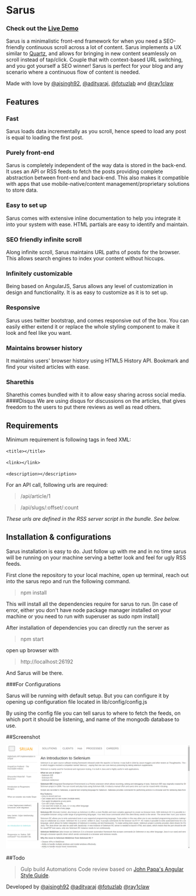 # Sarus

### Check out the [Live Demo](http://sarus-dev.srijanlabs.com)

Sarus is a minimalistic front-end framework for when you need a SEO-friendly continuous scroll across a lot of content. Sarus implements a UX similar to [Quartz](http://qz.com/), and allows for bringing in new content seamlessly on scroll instead of tap/click. Couple that with context-based URL switching, and you got yourself a SEO winner! Sarus is perfect for your blog and any scenario where a continuous flow of content is needed.

Made with love by [@ajsingh92](https://twitter.com/ajsingh92), [@adityaraj](https://twitter.com/adityaraj), [@fotuzlab](https://twitter.com/fotuzlab) and [@ray1claw](https://twitter.com/ray1claw)

## Features

### Fast
Sarus loads data incrementally as you scroll, hence speed to load any post is equal to loading the first post.
### Purely front-end
Sarus is completely independent of the way data is stored in the back-end. It uses an API or RSS feeds to fetch the posts providing complete abstraction between front-end and back-end. This also makes it compatible with apps that use mobile-native/content management/proprietary solutions to store data.
### Easy to set up
Sarus comes with extensive inline documentation to help you integrate it into your system with ease. HTML partials are easy to identify and maintain.
### SEO friendly infinite scroll
Along infinite scroll, Sarus maintains URL paths of posts for the browser. This allows search engines to index your content without hiccups.
### Infinitely customizable
Being based on AngularJS, Sarus allows any level of customization in design and functionality. It is as easy to customize as it is to set up.
### Responsive
Sarus uses twitter bootstrap, and comes responsive out of the box. You can easily either extend it or replace the whole styling component to make it look and feel like you want.
### Maintains browser history
It maintains users' browser history using HTML5 History API. Bookmark and find your visited articles with ease.
### Sharethis
Sharethis comes bundled with it to allow easy sharing across social media.
####Disqus
We are using disqus for discussions on the articles, that gives freedom to the users to put there reviews as well as read others.
## Requirements
Minimum requirement is following tags in feed XML:

`<title></title>`

`<link></link>`

`<description></description>`

For an API call, following urls are required:

> /api/article/1

> /api/slugs/:offset/:count

_These urls are defined in the RSS server script in the bundle. See below._

## Installation & configurations
Sarus installation is easy to do. Just follow up with me and in no time sarus will be running on your machine serving a better look and feel for ugly RSS feeds.

First clone the repository to your local machine, open up terminal, reach out into the sarus repo and run
the following command.

>npm install

This will install all the dependencies require for sarus to run.
[In case of error, either you don't have node package manager installed on your machine or you need to run with superuser as sudo npm install]

After installation of dependencies you can directly run the server as

>npm start

open up browser with

>http://localhost:26192

And Sarus will  be there.

###For Configurations

Sarus will be running with default setup. But you can configure it by opening up configuration file located in lib/config/config.js

By using the config file you can tell sarus to where to fetch the feeds, on which port it should be listening, and name of the mongodb database to use.

##Screenshot

![Animated png](screenshots/sarus-1.png "Animation that shows auto completion")

##Todo

> Gulp build Automations
> Code review based on [John Papa's Angular Style Guide](https://github.com/johnpapa/angularjs-styleguide/blob/master/README.md).


Developed by
[@ajsingh92](https://twitter.com/ajsingh92)
[@adityaraj](https://twitter.com/adityaraj)
[@fotuzlab](https://twitter.com/fotuzlab)
[@ray1claw](https://twitter.com/ray1claw)
